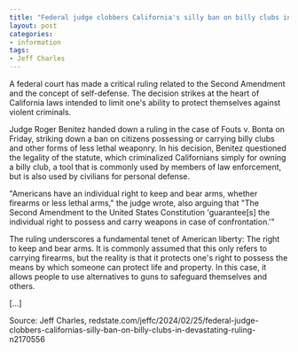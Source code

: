 ```yaml
---
title: "Federal judge clobbers California's silly ban on billy clubs in devastating ruling"
layout: post
categories:
- information
tags:
- Jeff Charles
---
```


A federal court has made a critical ruling related to the Second Amendment and the concept of self-defense. The decision strikes at the heart of California laws intended to limit one's ability to protect themselves against violent criminals.

Judge Roger Benitez handed down a ruling in the case of Fouts v. Bonta on Friday, striking down a ban on citizens possessing or carrying billy clubs and other forms of less lethal weaponry. In his decision, Benitez questioned the legality of the statute, which criminalized Californians simply for owning a billy club, a tool that is commonly used by members of law enforcement, but is also used by civilians for personal defense.

"Americans have an individual right to keep and bear arms, whether firearms or less lethal arms," the judge wrote, also arguing that "The Second Amendment to the United States Constitution 'guarantee[s] the individual right to possess and carry weapons in case of confrontation.'"

The ruling underscores a fundamental tenet of American liberty: The right to keep and bear arms. It is commonly assumed that this only refers to carrying firearms, but the reality is that it protects one's right to possess the means by which someone can protect life and property. In this case, it allows people to use alternatives to guns to safeguard themselves and others.

[...]

Source: Jeff Charles, redstate.com/jeffc/2024/02/25/federal-judge-clobbers-californias-silly-ban-on-billy-clubs-in-devastating-ruling-n2170556
